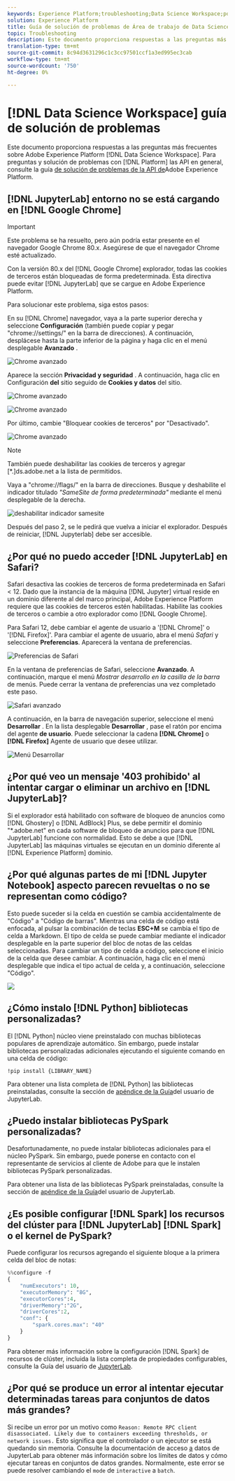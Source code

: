 ```yaml
---
keywords: Experience Platform;troubleshooting;Data Science Workspace;popular topics
solution: Experience Platform
title: Guía de solución de problemas de Área de trabajo de Data Science
topic: Troubleshooting
description: Este documento proporciona respuestas a las preguntas más frecuentes sobre Adobe Experience Platform Data Science Workspace.
translation-type: tm+mt
source-git-commit: 8c94d3631296c1c3cc97501ccf1a3ed995ec3cab
workflow-type: tm+mt
source-wordcount: '750'
ht-degree: 0%

---
```



# [!DNL Data Science Workspace] guía de solución de problemas

Este documento proporciona respuestas a las preguntas más frecuentes sobre Adobe Experience Platform [!DNL Data Science Workspace]. Para preguntas y solución de problemas con [!DNL Platform] las API en general, consulte la guía [de solución de problemas de la API de](../landing/troubleshooting.md)Adobe Experience Platform.

## [!DNL JupyterLab] entorno no se está cargando en [!DNL Google Chrome]

>[!IMPORTANT]
>
>Este problema se ha resuelto, pero aún podría estar presente en el navegador Google Chrome 80.x. Asegúrese de que el navegador Chrome esté actualizado.

Con la versión 80.x del [!DNL Google Chrome] explorador, todas las cookies de terceros están bloqueadas de forma predeterminada. Esta directiva puede evitar [!DNL JupyterLab] que se cargue en Adobe Experience Platform.

Para solucionar este problema, siga estos pasos:

En su [!DNL Chrome] navegador, vaya a la parte superior derecha y seleccione **Configuración** (también puede copiar y pegar &quot;chrome://settings/&quot; en la barra de direcciones). A continuación, desplácese hasta la parte inferior de la página y haga clic en el menú desplegable **Avanzado** .

![Chrome avanzado](./images/faq/chrome-advanced.png)

Aparece la sección **Privacidad y seguridad** . A continuación, haga clic en Configuración **del** sitio seguido de **Cookies y datos** del sitio.

![Chrome avanzado](./images/faq/privacy-security.png)

![Chrome avanzado](./images/faq/cookies.png)

Por último, cambie &quot;Bloquear cookies de terceros&quot; por &quot;Desactivado&quot;.

![Chrome avanzado](./images/faq/toggle-off.png)

>[!NOTE]
>
>También puede deshabilitar las cookies de terceros y agregar [*.]ds.adobe.net a la lista de permitidos.

Vaya a &quot;chrome://flags/&quot; en la barra de direcciones. Busque y deshabilite el indicador titulado *&quot;SameSite de forma predeterminada&quot;* mediante el menú desplegable de la derecha.

![deshabilitar indicador samesite](./images/faq/samesite-flag.png)

Después del paso 2, se le pedirá que vuelva a iniciar el explorador. Después de reiniciar, [!DNL Jupyterlab] debe ser accesible.

## ¿Por qué no puedo acceder [!DNL JupyterLab] en Safari?

Safari desactiva las cookies de terceros de forma predeterminada en Safari &lt; 12. Dado que la instancia de la máquina [!DNL Jupyter] virtual reside en un dominio diferente al del marco principal, Adobe Experience Platform requiere que las cookies de terceros estén habilitadas. Habilite las cookies de terceros o cambie a otro explorador como [!DNL Google Chrome].

Para Safari 12, debe cambiar el agente de usuario a &#39;[!DNL Chrome]&#39; o &#39;[!DNL Firefox]&#39;. Para cambiar el agente de usuario, abra el menú *Safari* y seleccione **Preferencias**. Aparecerá la ventana de preferencias.

![Preferencias de Safari](./images/faq/preferences.png)

En la ventana de preferencias de Safari, seleccione **Avanzado**. A continuación, marque el menú *Mostrar desarrollo en la casilla de la barra* de menús. Puede cerrar la ventana de preferencias una vez completado este paso.

![Safari avanzado](./images/faq/advanced.png)

A continuación, en la barra de navegación superior, seleccione el menú **Desarrollar** . En la lista desplegable **Desarrollar** , pase el ratón por encima del agente **de usuario**. Puede seleccionar la cadena **[!DNL Chrome]** o **[!DNL Firefox]** Agente de usuario que desee utilizar.

![Menú Desarrollar](./images/faq/user-agent.png)

## ¿Por qué veo un mensaje &#39;403 prohibido&#39; al intentar cargar o eliminar un archivo en [!DNL JupyterLab]?

Si el explorador está habilitado con software de bloqueo de anuncios como [!DNL Ghostery] o [!DNL AdBlock] Plus, se debe permitir el dominio &quot;\*.adobe.net&quot; en cada software de bloqueo de anuncios para que [!DNL JupyterLab] funcione con normalidad. Esto se debe a que [!DNL JupyterLab] las máquinas virtuales se ejecutan en un dominio diferente al [!DNL Experience Platform] dominio.

## ¿Por qué algunas partes de mi [!DNL Jupyter Notebook] aspecto parecen revueltas o no se representan como código?

Esto puede suceder si la celda en cuestión se cambia accidentalmente de &quot;Código&quot; a &quot;Código de barras&quot;. Mientras una celda de código está enfocada, al pulsar la combinación de teclas **ESC+M** se cambia el tipo de celda a Markdown. El tipo de celda se puede cambiar mediante el indicador desplegable en la parte superior del bloc de notas de las celdas seleccionadas. Para cambiar un tipo de celda a código, seleccione el inicio de la celda que desee cambiar. A continuación, haga clic en el menú desplegable que indica el tipo actual de celda y, a continuación, seleccione &quot;Código&quot;.

![](./images/faq/code_type.png)

## ¿Cómo instalo [!DNL Python] bibliotecas personalizadas?

El [!DNL Python] núcleo viene preinstalado con muchas bibliotecas populares de aprendizaje automático. Sin embargo, puede instalar bibliotecas personalizadas adicionales ejecutando el siguiente comando en una celda de código:

```shell
!pip install {LIBRARY_NAME}
```

Para obtener una lista completa de [!DNL Python] las bibliotecas preinstaladas, consulte la sección de [apéndice de la Guía](./jupyterlab/overview.md#supported-libraries)del usuario de JupyterLab.

## ¿Puedo instalar bibliotecas PySpark personalizadas?

Desafortunadamente, no puede instalar bibliotecas adicionales para el núcleo PySpark. Sin embargo, puede ponerse en contacto con el representante de servicios al cliente de Adobe para que le instalen bibliotecas PySpark personalizadas.

Para obtener una lista de las bibliotecas PySpark preinstaladas, consulte la sección de [apéndice de la Guía](./jupyterlab/overview.md#supported-libraries)del usuario de JupyterLab.

## ¿Es posible configurar [!DNL Spark] los recursos del clúster para [!DNL JupyterLab] [!DNL Spark] o el kernel de PySpark?

Puede configurar los recursos agregando el siguiente bloque a la primera celda del bloc de notas:

```python
%%configure -f 
{
    "numExecutors": 10,
    "executorMemory": "8G",
    "executorCores":4,
    "driverMemory":"2G",
    "driverCores":2,
    "conf": {
        "spark.cores.max": "40"
    }
}
```

Para obtener más información sobre la configuración [!DNL Spark] de recursos de clúster, incluida la lista completa de propiedades configurables, consulte la Guía del usuario de [JupyterLab](./jupyterlab/overview.md#kernels).

## ¿Por qué se produce un error al intentar ejecutar determinadas tareas para conjuntos de datos más grandes?

Si recibe un error por un motivo como `Reason: Remote RPC client disassociated. Likely due to containers exceeding thresholds, or network issues.` Esto significa que el controlador o un ejecutor se está quedando sin memoria. Consulte la documentación de acceso [a](./jupyterlab/access-notebook-data.md) datos de JupyterLab para obtener más información sobre los límites de datos y cómo ejecutar tareas en conjuntos de datos grandes. Normalmente, este error se puede resolver cambiando el `mode` de `interactive` a `batch`.